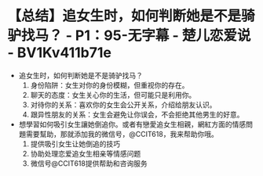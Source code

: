 # 【总结】追女生时，如何判断她是不是骑驴找马？ - P1：95-无字幕 - 楚儿恋爱说 - BV1Kv411b71e

-   追女生时，如何判断她是不是骑驴找马？
    1.  身份陷阱：女生对你的身份模糊，但重视你的存在。
    2.  聊天的态度：女生关心你的生活，但可能只是利用你。
    3.  对待你的关系：喜欢你的女生会公开关系，介绍给朋友认识。
    4.  跟异性朋友的关系：女生会避免让你误会，不会拒绝其他男生的好意。
-   想學習如何吸引女生讓她倒追你。或者有戀愛追女生相親，網紅方面的情感問題需要幫助，那就添加我的微信号，@CCIT618，我来帮助你哦。
    1.  提供吸引女生让她倒追的技巧
    2.  协助处理恋爱追女生相亲等情感问题
    3.  微信号@CCIT618提供帮助和咨询服务